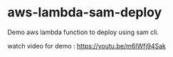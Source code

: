 # aws-lambda-sam-deploy

Demo aws lambda function to deploy using sam cli.

watch video for demo : https://youtu.be/m6IWfj94Sak
